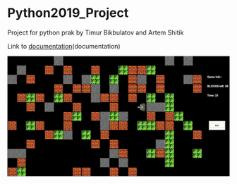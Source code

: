 # Python2019_Project

Project for python prak by Timur Bikbulatov and Artem Shitik

Link to [documentation](https://htmlpreview.github.io/?https://raw.githubusercontent.com/artik008/Python2019_Project/add-docs/docs/_build/html/index.html)(documentation)


![Example](./tanks.gif)
